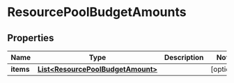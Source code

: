 
# ResourcePoolBudgetAmounts

## Properties
Name | Type | Description | Notes
------------ | ------------- | ------------- | -------------
**items** | [**List&lt;ResourcePoolBudgetAmount&gt;**](ResourcePoolBudgetAmount.md) |  |  [optional]



